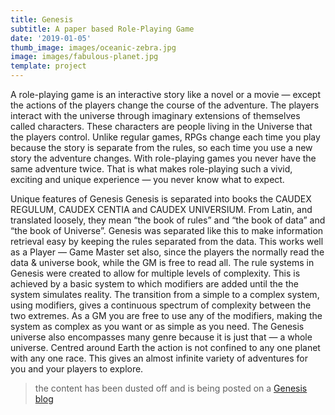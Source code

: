 ```yaml
---
title: Genesis
subtitle: A paper based Role-Playing Game
date: '2019-01-05'
thumb_image: images/oceanic-zebra.jpg
image: images/fabulous-planet.jpg
template: project
---
```

A role-playing game is an interactive story like a novel or a movie — except the actions of the players change the course of the adventure. The players interact with the universe through imaginary extensions of themselves called characters. These characters are people living in the Universe that the players control. Unlike regular games, RPGs change each time you play because the story is separate from the rules, so each time you use a new story the adventure changes. With role-playing games you never have the same adventure twice. That is what makes role-playing such a vivid, exciting and unique experience — you never know what to expect.

Unique features of Genesis Genesis is separated into books the CAUDEX REGULUM, CAUDEX CENTIA and CAUDEX UNIVERSIUM. From Latin, and translated loosely, they mean “the book of rules” and “the book of data” and “the book of Universe”. Genesis was separated like this to make information retrieval easy by keeping the rules separated from the data. This works well as a Player — Game Master set also, since the players the normally read the data & universe book, while the GM is free to read all. The rule systems in Genesis were created to allow for multiple levels of complexity. This is achieved by a basic system to which modifiers are added until the the system simulates reality. The transition from a simple to a complex system, using modifiers, gives a continuous spectrum of complexity between the two extremes. As a GM you are free to use any of the modifiers, making the system as complex as you want or as simple as you need. The Genesis universe also encompasses many genre because it is just that — a whole universe. Centred around Earth the action is not confined to any one planet with any one race. This gives an almost infinite variety of adventures for you and your players to explore.

> the content has been dusted off and is being posted on a [Genesis blog](https://genesis.theengine.com/blog/)
